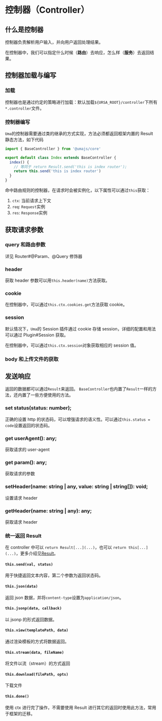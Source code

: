 # 控制器（Controller）

## 什么是控制器

控制器负责解析用户输入，并向用户返回处理结果。

在控制器中，我们可以指定什么时候（**路由**）去响应，怎么样（**服务**）去返回结果。

## 控制器加载与编写

### 加载

控制器也是通过约定的策略进行加载：默认加载`${URSA_ROOT}/controller`下所有`*.controller`文件。

### 控制器编写

`Uma`的控制器需要通过类的继承的方式实现，方法必须都返回框架内置的 Result 静态方法，如下代码

```javascript
import { BaseController } from '@umajs/core'

export default class Index extends BaseController {
  index() {
    // 等同于 return Result.send('this is index router');
    return this.send('this is index router')
  }
}
```

命中路由规则的控制器，在请求时会被实例化，以下属性可以通过`this`获取：

1. `ctx`: 当前请求上下文
2. `req`: `Request`实例
3. `res`: `Response`实例

## 获取请求参数

### query 和路由参数

详见 Router#@Param、@Query 修饰器

### header

获取 header 参数可以用`this.header(name)`方法获取。

### cookie

在控制器中，可以通过`this.ctx.cookies.get`方法获取 cookie。

### session

默认情况下，`Uma`的 Session 插件通过 cookie 存储 session，详细的配置和用法可以通过 Plugin#Session 获取。

在控制器中，可以通过`this.ctx.session`对象获取相应的 session 值。

### body 和上传文件的获取

## 发送响应

返回的数据都可以通过`Result`来返回。 `BaseController`也内置了`Result`一样的方法，还内置了一些方便使用的方法。

### set status(status: number);

正确的设置 http 的状态码，可以增强请求的语义性。可以通过`this.status = code`设置返回的状态码。

### get userAgent(): any;

获取请求的 user-agent

### get param(): any;

获取请求的参数

### setHeader(name: string | any, value: string | string[]): void;

设置请求 header

### getHeader(name: string | any): any;

获取请求 header

### 统一返回 Result

在 controller 中可以 `return Result[...](...)`，也可以 `return this[...](...)`，更多介绍见[Result](./Result.md)。

#### `this.send(val, status)`

用于快捷返回文本内容，第二个参数为返回状态码。

#### `this.json(data)`

返回 json 数据，并将`content-type`设置为`application/json`。

#### `this.jsonp(data, callback)`

以 jsonp 的形式返回数据。

#### `this.view(templatePath, data)`

通过渲染模板的方式将数据返回。

#### `this.stream(data, fileName)`

将文件以流（stream）的方式返回

#### `this.download(filePath, opts)`

下载文件

#### `this.done()`

使用 ctx 进行完了操作，不需要使用 Result 进行其它的返回时使用此方法，常用于框架的迁移。
